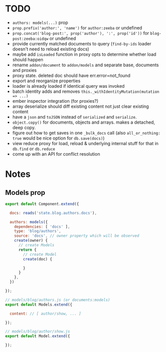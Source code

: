 # TODO

* `authors: models(...)` prop
* `prop.prefix('author:', 'name')` for `author:zeeba` or undefined
* `prop.concat('blog-post:', prop('author'), ':', prop('id'))` for `blog-post:zeeba:oidqw` or undefined
* provide currently matched documents to query (`find-by-ids` loader doesn't need to reload existing docs)
* maybe add `isLoaded` function in proxy opts to determine whether load should happen
* rename `addon/document` to `addon/models` and separate base, documents and proxies
* proxy state. deleted doc should have err.error=not_found
* export and reorganize properties
* loader is already loaded if identical query was invoked
* batch identity adds and removes `this._withIdentityMutation(mutation => ...)`
* ember inspector integration (for proxies?)
* array deserialize should diff existing content not just clear existing content
* have a `json` and `toJSON` instead of `serialized` and `serialize`.
* `object.copy()` for documents, objects and arrays. makes a detached, deep copy.
* figure out how to get saves in one `_bulk_docs` call (also `all_or_nothing: true` would be nice option for `db.save(docs)`)
* view reduce proxy for load, reload & underlying internal stuff for that in `db.find` or `db.reduce`
* come up with an API for conflict resolution

# Notes

## Models prop

``` javascript
export default Component.extend({

  docs: reads('state.blog.authors.docs'),

  authors: models({
    dependencies: [ 'docs' ],
    type: 'blog/authors',
    source: 'docs', // owner property which will be observed
    create(owner) {
      // create Models
      return {
        // create Model
        create(doc) {

        }
      }
    },
  })

});

// models/blog/authors.js (or documents:models)
export default Models.extend({

  content: // [ author/show, ... ]

});

// models/blog/author/show.js
export default Model.extend({

});
```
